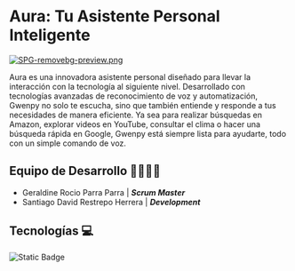 # Aura: Tu Asistente Personal Inteligente

[![SPG-removebg-preview.png](https://i.postimg.cc/bJBcdH1t/SPG-removebg-preview.png)](https://postimg.cc/mzC659XL)

Aura es una innovadora asistente personal diseñado para llevar la interacción con la tecnología al siguiente nivel. Desarrollado con tecnologías avanzadas de reconocimiento de voz y automatización, Gwenpy no solo te escucha, sino que también entiende y responde a tus necesidades de manera eficiente. Ya sea para realizar búsquedas en Amazon, explorar videos en YouTube, consultar el clima o hacer una búsqueda rápida en Google, Gwenpy está siempre lista para ayudarte, todo con un simple comando de voz.

## Equipo de Desarrollo 🧑‍💻👩‍💻
- Geraldine Rocio Parra Parra | ***Scrum Master***
- Santiago David Restrepo Herrera | ***Development***

## Tecnologías 💻
![Static Badge](https://img.shields.io/badge/Python-ECD53F?style=for-the-badge&logo=python&logoColor=black&logoSize=auto)

